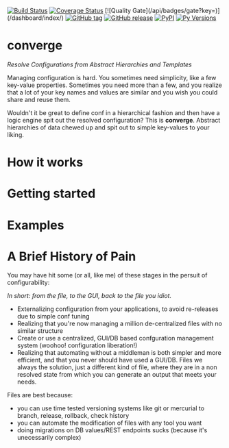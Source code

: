 [![Build Status](https://travis-ci.org/drewboswell/converge.svg?branch=master)](https://travis-ci.org/drewboswell/converge)
[![Coverage Status](https://coveralls.io/repos/github/drewboswell/converge/badge.svg?branch=master)](https://coveralls.io/github/drewboswell/converge?branch=master)
[![Quality Gate](<serverBaseURL>/api/badges/gate?key=<project or view key>)](<serverBaseURL>/dashboard/index/<project or view key>)
[![GitHub tag](https://img.shields.io/github/tag/drewboswell/converge.svg)]()
[![GitHub release](https://img.shields.io/github/release/drewboswell/converge.svg)]()
[![PyPI](https://img.shields.io/pypi/v/pyconverge.svg)]()
[![Py Versions](https://img.shields.io/pypi/pyversions/pyconverge.svg)](https://pypi.python.org/pypi/pyconverge/)

# converge
*Resolve Configurations from Abstract Hierarchies and Templates*

Managing configuration is hard. You sometimes need simplicity, like a few key-value properties. Sometimes you need more than a few, and you realize that a lot of your key names and values are similar and you wish you could share and reuse them. 

Wouldn't it be great to define conf in a hierarchical fashion and then have a logic engine spit out the resolved configuration? This is **converge**. Abstract hierarchies of data chewed up and spit out to simple key-values to your liking.

# How it works

# Getting started

# Examples

# A Brief History of Pain
You may have hit some (or all, like me) of these stages in the persuit of configurability:

*In short: from the file, to the GUI, back to the file you idiot.*
* Externalizing configuration from your applications, to avoid re-releases due to simple conf tuning
* Realizing that you're now managing a million de-centralized files with no similar structure
* Create or use a centralized, GUI/DB based confguration management system (woohoo! configuration liberation!)
* Realizing that automating without a middleman is both simpler and more efficient, and that you never should have used a GUI/DB. Files we always the solution, just a different kind of file, where they are in a non resolved state from which you can generate an output that meets your needs.

Files are best because:
* you can use time tested versioning systems like git or mercurial to branch, release, rollback, check history
* you can automate the modification of files with any tool you want
* doing migrations on DB values/REST endpoints sucks (because it's unecessarily complex)
